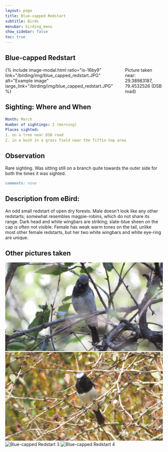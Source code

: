 ```yaml
---
layout: page
title: Blue-capped Redstart
subtitle: Birds
menubar: birding_menu
show_sidebar: false
toc: true
---
```


## Blue-capped Redstart

<div class="columns">
<div class="column is-6">
{% include image-modal.html ratio="is-16by9" link="/birding/img/blue_capped_redstart.JPG" alt="Example image" large_link="/birding/img/blue_capped_redstart.JPG" %}
</div>
<div class="column is-6">
Picture taken near: 29.38983187, 79.4532526 (DSB road)
</div>
</div>

## Sighting: Where and When
```yaml
Month: March
Number of sightings: 2 (morning)
Places sighted: 
1. on a tree near DSB road
2. in a bush in a grass field near the Tiffin-top area
```

## Observation
Rare sighting. Was sitting still on a branch quite towards the outer side for both the times it was sighted. 

```markdown
comments: none
```

## Description from eBird:
An odd small redstart of open dry forests. Male doesn’t look like any other redstarts; somewhat resembles magpie-robins, which do not share its range. Dark head and white wingbars are striking; slate-blue sheen on the cap is often not visible. Female has weak warm tones on the tail, unlike most other female redstarts, but her two white wingbars and white eye-ring are unique.


## Other pictures taken
![Blue-capped Redstart 1](/birding/img/blue_capped_redstart1.JPG)
![Blue-capped Redstart 2](/birding/img/blue_capped_redstart2.JPG)
![Blue-capped Redstart 3](/birding/img/blue_capped_redstart3.JPG)
![Blue-capped Redstart 4](/birding/img/blue_capped_redstart4.JPG2)
